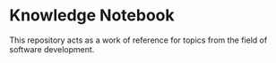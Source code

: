 # Knowledge Notebook

This repository acts as a work of reference for topics from the field of software development.
